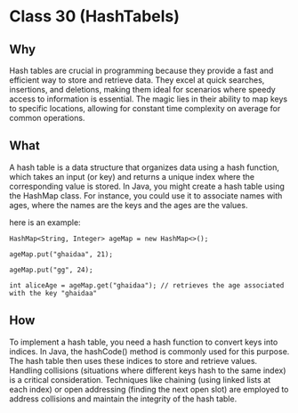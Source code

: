 # Class 30 (HashTabels)

## Why

Hash tables are crucial in programming because they provide a fast and efficient way to store and retrieve data. They excel at quick searches, insertions, and deletions, making them ideal for scenarios where speedy access to information is essential. The magic lies in their ability to map keys to specific locations, allowing for constant time complexity on average for common operations.


## What

A hash table is a data structure that organizes data using a hash function, which takes an input (or key) and returns a unique index where the corresponding value is stored. In Java, you might create a hash table using the HashMap class. For instance, you could use it to associate names with ages, where the names are the keys and the ages are the values.

here is an example:

```
HashMap<String, Integer> ageMap = new HashMap<>();

ageMap.put("ghaidaa", 21);

ageMap.put("gg", 24);

int aliceAge = ageMap.get("ghaidaa"); // retrieves the age associated with the key "ghaidaa"
```

## How

To implement a hash table, you need a hash function to convert keys into indices. In Java, the hashCode() method is commonly used for this purpose. The hash table then uses these indices to store and retrieve values. Handling collisions (situations where different keys hash to the same index) is a critical consideration. Techniques like chaining (using linked lists at each index) or open addressing (finding the next open slot) are employed to address collisions and maintain the integrity of the hash table.

